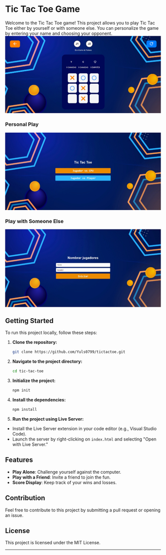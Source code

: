 # Tic Tac Toe Game

Welcome to the Tic Tac Toe game! This project allows you to play Tic Tac Toe either by yourself or with someone else. You can personalize the game by entering your name and choosing your opponent. 
![Let's play!](./resources/Media/tictac.jpeg)

### Personal Play

![Personal Play Screenshot](./resources/Media/first_photo.jpeg)

### Play with Someone Else

![Play with Someone Else Screenshot](./resources/Media/two_players.jpeg)

## Getting Started

To run this project locally, follow these steps:

1. **Clone the repository:**
   ```bash
   git clone https://github.com/Yuls0799/tictactoe.git
   ```

2. **Navigate to the project directory:**
   ```bash
   cd tic-tac-toe
   ```

3. **Initialize the project:**
   ```bash
   npm init
   ```

4. **Install the dependencies:**
   ```bash
   npm install
   ```

5.  **Run the project using Live Server:**
   - Install the Live Server extension in your code editor (e.g., Visual Studio Code).
   - Launch the server by right-clicking on `index.html` and selecting "Open with Live Server."

## Features

- **Play Alone**: Challenge yourself against the computer.
- **Play with a Friend**: Invite a friend to join the fun.
- **Score Display**: Keep track of your wins and losses.

## Contribution

Feel free to contribute to this project by submitting a pull request or opening an issue.

## License

This project is licensed under the MIT License.

---
